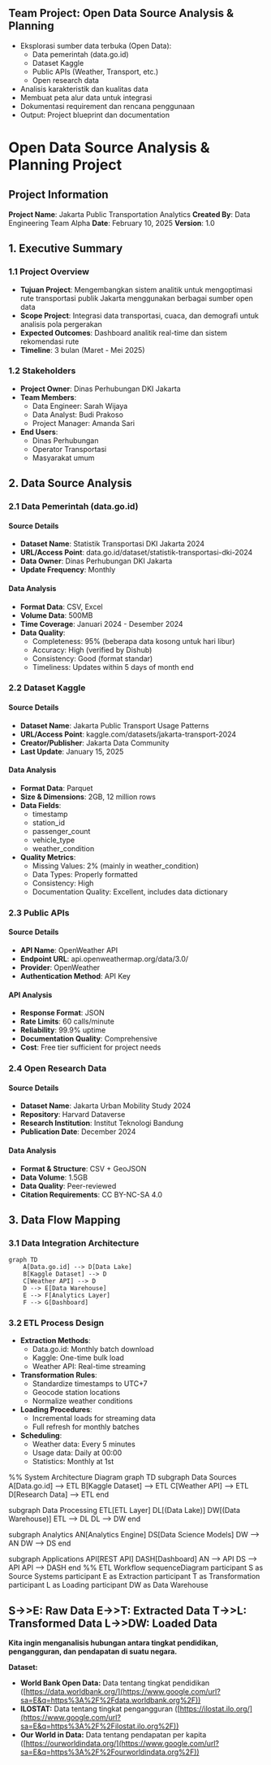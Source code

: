 ## **Team Project**: Open Data Source Analysis & Planning

- Eksplorasi sumber data terbuka (Open Data):
  - Data pemerintah (data.go.id)
  - Dataset Kaggle
  - Public APIs (Weather, Transport, etc.)
  - Open research data
- Analisis karakteristik dan kualitas data
- Membuat peta alur data untuk integrasi
- Dokumentasi requirement dan rencana penggunaan
- Output: Project blueprint dan documentation

# Open Data Source Analysis & Planning Project

## Project Information

**Project Name**: Jakarta Public Transportation Analytics
**Created By**: Data Engineering Team Alpha
**Date**: February 10, 2025
**Version**: 1.0

## 1. Executive Summary

### 1.1 Project Overview

- **Tujuan Project**: Mengembangkan sistem analitik untuk mengoptimasi rute transportasi publik Jakarta menggunakan berbagai sumber open data
- **Scope Project**: Integrasi data transportasi, cuaca, dan demografi untuk analisis pola pergerakan
- **Expected Outcomes**: Dashboard analitik real-time dan sistem rekomendasi rute
- **Timeline**: 3 bulan (Maret - Mei 2025)

### 1.2 Stakeholders

- **Project Owner**: Dinas Perhubungan DKI Jakarta
- **Team Members**:
  - Data Engineer: Sarah Wijaya
  - Data Analyst: Budi Prakoso
  - Project Manager: Amanda Sari
- **End Users**:
  - Dinas Perhubungan
  - Operator Transportasi
  - Masyarakat umum

## 2. Data Source Analysis

### 2.1 Data Pemerintah (data.go.id)

#### Source Details

- **Dataset Name**: Statistik Transportasi DKI Jakarta 2024
- **URL/Access Point**: data.go.id/dataset/statistik-transportasi-dki-2024
- **Data Owner**: Dinas Perhubungan DKI Jakarta
- **Update Frequency**: Monthly

#### Data Analysis

- **Format Data**: CSV, Excel
- **Volume Data**: 500MB
- **Time Coverage**: Januari 2024 - Desember 2024
- **Data Quality**:
  - Completeness: 95% (beberapa data kosong untuk hari libur)
  - Accuracy: High (verified by Dishub)
  - Consistency: Good (format standar)
  - Timeliness: Updates within 5 days of month end

### 2.2 Dataset Kaggle

#### Source Details

- **Dataset Name**: Jakarta Public Transport Usage Patterns
- **URL/Access Point**: kaggle.com/datasets/jakarta-transport-2024
- **Creator/Publisher**: Jakarta Data Community
- **Last Update**: January 15, 2025

#### Data Analysis

- **Format Data**: Parquet
- **Size & Dimensions**: 2GB, 12 million rows
- **Data Fields**:
  - timestamp
  - station_id
  - passenger_count
  - vehicle_type
  - weather_condition
- **Quality Metrics**:
  - Missing Values: 2% (mainly in weather_condition)
  - Data Types: Properly formatted
  - Consistency: High
  - Documentation Quality: Excellent, includes data dictionary

### 2.3 Public APIs

#### Source Details

- **API Name**: OpenWeather API
- **Endpoint URL**: api.openweathermap.org/data/3.0/
- **Provider**: OpenWeather
- **Authentication Method**: API Key

#### API Analysis

- **Response Format**: JSON
- **Rate Limits**: 60 calls/minute
- **Reliability**: 99.9% uptime
- **Documentation Quality**: Comprehensive
- **Cost**: Free tier sufficient for project needs

### 2.4 Open Research Data

#### Source Details

- **Dataset Name**: Jakarta Urban Mobility Study 2024
- **Repository**: Harvard Dataverse
- **Research Institution**: Institut Teknologi Bandung
- **Publication Date**: December 2024

#### Data Analysis

- **Format & Structure**: CSV + GeoJSON
- **Data Volume**: 1.5GB
- **Data Quality**: Peer-reviewed
- **Citation Requirements**: CC BY-NC-SA 4.0

## 3. Data Flow Mapping

### 3.1 Data Integration Architecture

```mermaid
graph TD
    A[Data.go.id] --> D[Data Lake]
    B[Kaggle Dataset] --> D
    C[Weather API] --> D
    D --> E[Data Warehouse]
    E --> F[Analytics Layer]
    F --> G[Dashboard]
```

### 3.2 ETL Process Design

- **Extraction Methods**:
  - Data.go.id: Monthly batch download
  - Kaggle: One-time bulk load
  - Weather API: Real-time streaming
- **Transformation Rules**:
  - Standardize timestamps to UTC+7
  - Geocode station locations
  - Normalize weather conditions
- **Loading Procedures**:
  - Incremental loads for streaming data
  - Full refresh for monthly batches
- **Scheduling**:
  - Weather data: Every 5 minutes
  - Usage data: Daily at 00:00
  - Statistics: Monthly at 1st

%% System Architecture Diagram
graph TD
subgraph Data Sources
A[Data.go.id] --> ETL
B[Kaggle Dataset] --> ETL
C[Weather API] --> ETL
D[Research Data] --> ETL
end

subgraph Data Processing
    ETL[ETL Layer]
    DL[(Data Lake)]
    DW[(Data Warehouse)]
    ETL --> DL
    DL --> DW
end

subgraph Analytics
    AN[Analytics Engine]
    DS[Data Science Models]
    DW --> AN
    DW --> DS
end

subgraph Applications
    API[REST API]
    DASH[Dashboard]
    AN --> API
    DS --> API
    API --> DASH
end
%% ETL Workflow
sequenceDiagram
participant S as Source Systems
participant E as Extraction
participant T as Transformation
participant L as Loading
participant DW as Data Warehouse

S->>E: Raw Data
E->>T: Extracted Data
T->>L: Transformed Data
L->>DW: Loaded Data
---



**Kita ingin menganalisis hubungan antara tingkat pendidikan, pengangguran, dan pendapatan di suatu negara.**

**Dataset:**

* **World Bank Open Data:** Data tentang tingkat pendidikan ([https://data.worldbank.org/](https://www.google.com/url?sa=E&q=https%3A%2F%2Fdata.worldbank.org%2F))
* **ILOSTAT:** Data tentang tingkat pengangguran ([https://ilostat.ilo.org/](https://www.google.com/url?sa=E&q=https%3A%2F%2Filostat.ilo.org%2F))
* **Our World in Data:** Data tentang pendapatan per kapita ([https://ourworldindata.org/](https://www.google.com/url?sa=E&q=https%3A%2F%2Fourworldindata.org%2F))
